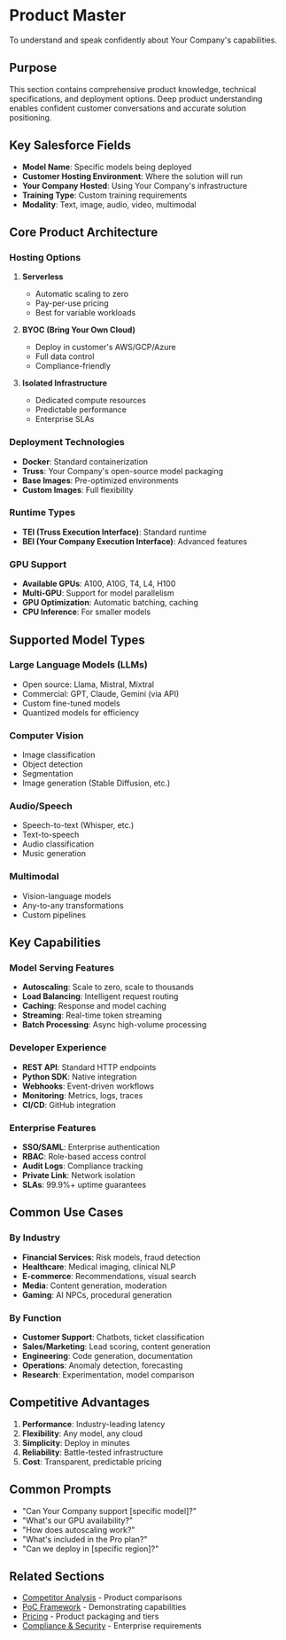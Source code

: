 # Product Master

To understand and speak confidently about Your Company's capabilities.

## Purpose
This section contains comprehensive product knowledge, technical specifications, and deployment options. Deep product understanding enables confident customer conversations and accurate solution positioning.

## Key Salesforce Fields
- **Model Name**: Specific models being deployed
- **Customer Hosting Environment**: Where the solution will run
- **Your Company Hosted**: Using Your Company's infrastructure
- **Training Type**: Custom training requirements
- **Modality**: Text, image, audio, video, multimodal

## Core Product Architecture

### Hosting Options
1. **Serverless** 
   - Automatic scaling to zero
   - Pay-per-use pricing
   - Best for variable workloads

2. **BYOC (Bring Your Own Cloud)**
   - Deploy in customer's AWS/GCP/Azure
   - Full data control
   - Compliance-friendly

3. **Isolated Infrastructure**
   - Dedicated compute resources
   - Predictable performance
   - Enterprise SLAs

### Deployment Technologies
- **Docker**: Standard containerization
- **Truss**: Your Company's open-source model packaging
- **Base Images**: Pre-optimized environments
- **Custom Images**: Full flexibility

### Runtime Types
- **TEI (Truss Execution Interface)**: Standard runtime
- **BEI (Your Company Execution Interface)**: Advanced features

### GPU Support
- **Available GPUs**: A100, A10G, T4, L4, H100
- **Multi-GPU**: Support for model parallelism
- **GPU Optimization**: Automatic batching, caching
- **CPU Inference**: For smaller models

## Supported Model Types

### Large Language Models (LLMs)
- Open source: Llama, Mistral, Mixtral
- Commercial: GPT, Claude, Gemini (via API)
- Custom fine-tuned models
- Quantized models for efficiency

### Computer Vision
- Image classification
- Object detection
- Segmentation
- Image generation (Stable Diffusion, etc.)

### Audio/Speech
- Speech-to-text (Whisper, etc.)
- Text-to-speech
- Audio classification
- Music generation

### Multimodal
- Vision-language models
- Any-to-any transformations
- Custom pipelines

## Key Capabilities

### Model Serving Features
- **Autoscaling**: Scale to zero, scale to thousands
- **Load Balancing**: Intelligent request routing
- **Caching**: Response and model caching
- **Streaming**: Real-time token streaming
- **Batch Processing**: Async high-volume processing

### Developer Experience
- **REST API**: Standard HTTP endpoints
- **Python SDK**: Native integration
- **Webhooks**: Event-driven workflows
- **Monitoring**: Metrics, logs, traces
- **CI/CD**: GitHub integration

### Enterprise Features
- **SSO/SAML**: Enterprise authentication
- **RBAC**: Role-based access control
- **Audit Logs**: Compliance tracking
- **Private Link**: Network isolation
- **SLAs**: 99.9%+ uptime guarantees

## Common Use Cases

### By Industry
- **Financial Services**: Risk models, fraud detection
- **Healthcare**: Medical imaging, clinical NLP
- **E-commerce**: Recommendations, visual search
- **Media**: Content generation, moderation
- **Gaming**: AI NPCs, procedural generation

### By Function
- **Customer Support**: Chatbots, ticket classification
- **Sales/Marketing**: Lead scoring, content generation
- **Engineering**: Code generation, documentation
- **Operations**: Anomaly detection, forecasting
- **Research**: Experimentation, model comparison

## Competitive Advantages
1. **Performance**: Industry-leading latency
2. **Flexibility**: Any model, any cloud
3. **Simplicity**: Deploy in minutes
4. **Reliability**: Battle-tested infrastructure
5. **Cost**: Transparent, predictable pricing

## Common Prompts
- "Can Your Company support [specific model]?"
- "What's our GPU availability?"
- "How does autoscaling work?"
- "What's included in the Pro plan?"
- "Can we deploy in [specific region]?"

## Related Sections
- [Competitor Analysis](../competitor_analysis/) - Product comparisons
- [PoC Framework](../poc_framework/) - Demonstrating capabilities
- [Pricing](../pricing/) - Product packaging and tiers
- [Compliance & Security](../compliance_security/) - Enterprise requirements